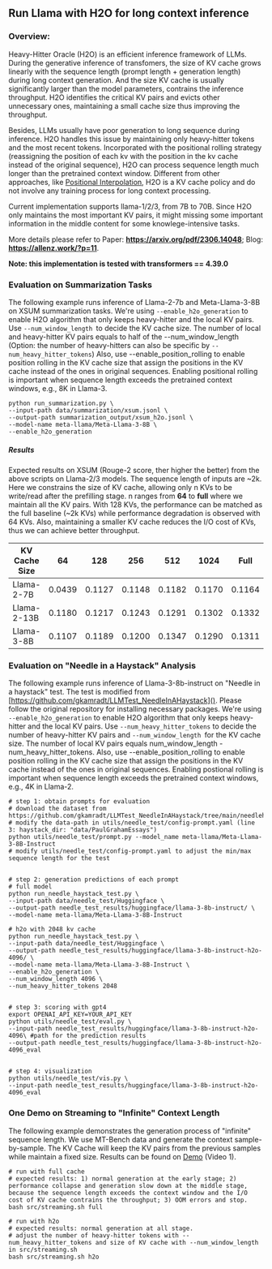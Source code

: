 ## Run Llama with H2O for long context inference

### Overview:

Heavy-Hitter Oracle (H2O) is an efficient inference framework of LLMs. During the generative inference of transfomers, the size of KV cache grows linearly with the sequence length (prompt length + generation length) during long context generation. And the size KV cache is usually significantly larger than the model parameters, contrains the inference throughput. H2O identifies the critical KV pairs and evicts other unnecessary ones, maintaining a small cache size thus improving the throughput.

Besides, LLMs usually have poor generation to long sequence during inference. H2O handles this issue by maintaining only heavy-hitter tokens and the most recent tokens. Incorporated with the positional rolling strategy (reassigning the position of each kv with the position in the kv cache instead of the original sequence), H2O can process sequence length much longer than the pretrained context window. Different from other approaches, like [Positional Interpolation](https://arxiv.org/abs/2306.15595), H2O is a KV cache policy and do not involve any training process for long context processing.

Current implementation supports llama-1/2/3, from 7B to 70B. Since H2O only maintains the most important KV pairs, it might missing some important information in the middle content for some knowlege-intensive tasks.

More details please refer to Paper: **https://arxiv.org/pdf/2306.14048**; Blog: **https://allenz.work/?p=11**.

**Note: this implementation is tested with transformers == 4.39.0**

### Evaluation on Summarization Tasks

The following example runs inference of Llama-2-7b and Meta-Llama-3-8B on XSUM summarization tasks. We're using `--enable_h2o_generation` to enable H2O algorithm that only keeps heavy-hitter and the local KV pairs. Use `--num_window_length `to decide the KV cache size. The number of local and heavy-hitter KV pairs equals to half of the --num_window_length (Option: the number of heavy-hitters can also be specific by `--num_heavy_hitter_tokens`) Also, use --enable_position_rolling to enable position rolling in the KV cache size that assign the positions in the KV cache instead of the ones in original sequences. Enabling positional rolling is important when sequence length exceeds the pretrained context windows, e.g., 8K in Llama-3.

```
python run_summarization.py \
--input-path data/summarization/xsum.jsonl \
--output-path summarization_output/xsum_h2o.jsonl \
--model-name meta-llama/Meta-Llama-3-8B \
--enable_h2o_generation 
```

##### **Results**

Expected results on XSUM (Rouge-2 score, ther higher the better) from the above scripts on Llama-2/3 models. The sequence length of inputs are ~2k. Here we constrains the size of KV cache, allowing only n KVs to be write/read after the prefilling stage. n ranges from **64** to **full** where we maintain all the KV pairs. With 128 KVs, the performance can be matched as the full baseline (~2k KVs) while performance degradation is observed with 64 KVs. Also, maintaining a smaller KV cache reduces the I/O cost of KVs, thus we can achieve better throughput.

| KV Cache Size | 64     | 128    | 256    | 512    | 1024   | Full   |
| ------------- | ------ | ------ | ------ | ------ | ------ | ------ |
| Llama-2-7B    | 0.0439 | 0.1127 | 0.1148 | 0.1182 | 0.1170 | 0.1164 |
| Llama-2-13B   | 0.1180 | 0.1217 | 0.1243 | 0.1291 | 0.1302 | 0.1332 |
| Llama-3-8B    | 0.1107 | 0.1189 | 0.1200 | 0.1347 | 0.1290 | 0.1311 |

### Evaluation on "Needle in a Haystack" Analysis

The following example runs inference of Llama-3-8b-instruct on "Needle in a haystack" test. The test is modified from [https://github.com/gkamradt/LLMTest_NeedleInAHaystack](). Please follow the original repository for installing necessary packages. We're using `--enable_h2o_generation` to enable H2O algorithm that only keeps heavy-hitter and the local KV pairs. Use `--num_heavy_hitter_tokens` to decide the number of heavy-hitter KV pairs and `--num_window_length `for the KV cache size. The number of local KV pairs equals num_window_length - num_heavy_hitter_tokens. Also, use --enable_position_rolling to enable position rolling in the KV cache size that assign the positions in the KV cache instead of the ones in original sequences. Enabling postional rolling is important when sequence length exceeds the pretrained context windows, e.g., 4K in Llama-2.

```
# step 1: obtain prompts for evaluation
# download the dataset from https://github.com/gkamradt/LLMTest_NeedleInAHaystack/tree/main/needlehaystack/PaulGrahamEssays
# modify the data-path in utils/needle_test/config-prompt.yaml (line 3: haystack_dir: "data/PaulGrahamEssays")
python utils/needle_test/prompt.py --model_name meta-llama/Meta-Llama-3-8B-Instruct
# modify utils/needle_test/config-prompt.yaml to adjust the min/max sequence length for the test


# step 2: generation predictions of each prompt
# full model
python run_needle_haystack_test.py \
--input-path data/needle_test/Huggingface \
--output-path needle_test_results/huggingface/llama-3-8b-instruct/ \
--model-name meta-llama/Meta-Llama-3-8B-Instruct 

# h2o with 2048 kv cache
python run_needle_haystack_test.py \
--input-path data/needle_test/Huggingface \
--output-path needle_test_results/huggingface/llama-3-8b-instruct-h2o-4096/ \
--model-name meta-llama/Meta-Llama-3-8B-Instruct \
--enable_h2o_generation \
--num_window_length 4096 \
--num_heavy_hitter_tokens 2048


# step 3: scoring with gpt4
export OPENAI_API_KEY=YOUR_API_KEY
python utils/needle_test/eval.py \
--input-path needle_test_results/huggingface/llama-3-8b-instruct-h2o-4096\ #path for the prediction results
--output-path needle_test_results/huggingface/llama-3-8b-instruct-h2o-4096_eval


# step 4: visualization
python utils/needle_test/vis.py \
--input-path needle_test_results/huggingface/llama-3-8b-instruct-h2o-4096_eval
```

### One Demo on Streaming to "Infinite" Context Length

The following example demonstrates the generation process of "infinite" sequence length. We use MT-Bench data and generate the context sample-by-sample. The KV Cache will keep the KV pairs from the previous samples while maintain a fixed size. Results can be found on [Demo](https://allenz.work/?p=11) (Video 1).

```
# run with full cache
# expected results: 1) normal generation at the early stage; 2) performance collapse and generation slow down at the middle stage, because the sequence length exceeds the context window and the I/O cost of KV cache contrains the throughput; 3) OOM errors and stop.
bash src/streaming.sh full

# run with h2o
# expected results: normal generation at all stage.
# adjust the number of heavy-hitter tokens with --num_heavy_hitter_tokens and size of KV cache with --num_window_length in src/streaming.sh
bash src/streaming.sh h2o
```

